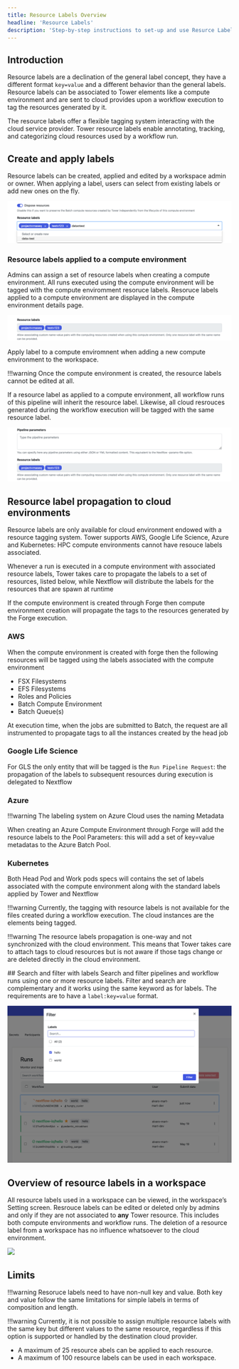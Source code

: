 ```yaml
---
title: Resource Labels Overview
headline: 'Resource Labels'
description: 'Step-by-step instructions to set-up and use Resurce Labels in Tower.'
---
```


## Introduction

Resource labels are a declination of the general label concept, they have a different format `key=value` and a different behavior than the general labels. 
Resource labels can be associated to Tower elements like a compute environment and are sent to cloud provides upon a workflow execution to tag the resources generated by it.

The resource labels offer a flexible tagging system interacting with the cloud service provider. Tower resource labels  enable annotating, tracking, and categorizing cloud resources used by a workflow run.


## Create and apply labels

Resource labels can be created, applied and edited by a workspace admin or owner. When applying a label, users can select from existing labels or add new ones on the fly. 

![](_images/ce-resource-labels.png)

### Resource labels applied to a compute environment
Admins can assign a set of resource labels when creating a compute environment.
All runs executed using the compute environment will be tagged with the compute enviromment resoruce labels.
Resoruce labels applied to a compute environment are displayed in the compute environment details page.

![](_images/launch-resource-labels.png)

Apply label to a compute enviromnent when adding a new compute environment to the workspace.

!!!warning
    Once the compute environment is created, the resource labels cannot be edited at all.

If a resource label as applied to a compute environment, all workflow runs of this pipeline will inherit the resource label. Likewise, all cloud resrouces generated during the workflow execution will be tagged with the same resource label.

![](_images/workflow-resource-labels.png)


## Resource label propagation to cloud environments
Resource labels are only available for cloud environment endowed with a resource tagging system. 
Tower supports AWS, Google Life Science, Azure and Kubernetes: 
HPC compute environments cannot have resouce labels associated.

Whenever a run is executed in a compute environment with associated resource labels, Tower takes care to propagate the labels to a set of resources, listed below, while Nextflow will distribute the labels for the resources that are spawn at runtime

If the compute environment is created through Forge then compute environment creation will propagate the tags to the resources generated by the Forge execution.

### AWS

When the compute environment is created with forge then the following resources will be tagged using the labels associated with the compute environment

- FSX Filesystems
- EFS Filesystems
- Roles and Policies
- Batch Compute Environment
- Batch Queue(s)

At execution time, when the jobs are submitted to Batch, the request are all instrumented to propagate tags to all the  instances created by the head job 

### Google Life Science

For GLS the only entity that will be tagged is the `Run Pipeline Request`: the propagation of the labels to subsequent resources during execution is delegated to Nextflow

### Azure

!!!warning
The labeling system on Azure Cloud uses the naming Metadata

When creating an Azure Compute Environment through Forge will add the resource labels to the Pool Parameters: this will add a set of key=value metadatas to the Azure Batch Pool.

### Kubernetes

Both Head Pod and Work pods specs will contains the set of labels associated with the compute environment along with the standard labels applied by Tower and Nextflow


!!!warning
    Currently, the tagging with resource labels is not available for the files created during a workflow execution. The cloud instances are the elements being tagged.

!!!warning
    The resource labels propagation is one-way and not synchronized with the cloud environment. This means that Tower takes care to attach tags to cloud resources but is not aware if those tags change  or are deleted directly in the cloud environment.

## Search and filter with labels
Search and filter pipelines and workflow runs using one or more resource labels. 
Filter and search are complementary and it works using the same keyword as for labels.
The requirements are to have a `label:key=value` format. 

![](_images/filter_labels.png)

## Overview of resource labels in a workspace

All resource labels used in a workspace can be viewed, in the workspace’s Setting screen. 
Resrouce labels can be edited or deleted only by admins and only if they are not associated to **any** Tower resource.
This includes both compute environments and workflow runs.
The deletion of a resource label from a workspace has no influence whatsoever to the cloud environment. 

![](_images/label_management.png)

## Limits

!!!warning
    Resoruce labels need to have non-null key and value. Both key and value follow the same limitations for simple labels in terms of composition and length.

!!!warning
    Currently, it is not possible to assign multiple resource labels with the same key but different values to the same resource, regardless if this option is supported or handled by the destination cloud provider.

- A maximum of 25 resource abels can be applied to each resource.
- A maximum of 100 resource labels  can be used in each workspace.  
